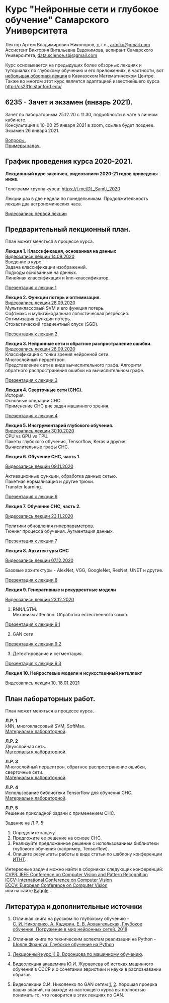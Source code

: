 # Курс "Нейронные сети и глубокое обучение" Самарского Университета  
Лектор Артем Владимирович Никоноров, д.т.н., artniko@gmail.com  
Ассистент Виктория Витальевна Евдокимова, аспирант Самарского Университета, data.science.sbj@gmail.com


Курс основывается на предыдущих более обзорных лекциях и туториалах по глубокому обучению и его приложениях, в частности, вот [небольшая обзорная лекция](https://youtu.be/Gpq1PFUee88) в Кавказском Математическом Центре. Также во многом этот курс является адаптацией известнейшего курса http://cs231n.stanford.edu/  

## 6235 - Зачет и экзамен (январь 2021).  

Зачет по лабораторным 25.12.20 с 11.30, подробности в чате в личном кабинете.  
Консультация в 10-00 25 января 2021 в zoom, ссылка будет позднее.  
Экзамен 26 января 2021.  

[Вопросы.](https://github.com/da0c/DL_Course_SamU/blob/master/Exams_2021/DL_Exam.pdf)   
[Примеры задач.](https://github.com/da0c/DL_Course_SamU/blob/master/Exams_2021/MidTerm.pdf)   

## График проведения курса 2020-2021.
**Лекционный курс закончен, видеозаписи 2020-21 годов приведены ниже.**  

Телеграмм группа курса:
https://t.me/DL_SamU_2020

Лекции раз в две недели по понедельникам.
Продолжительность лекции два астрономических часа.

[Видеозапись первой лекции](https://www.youtube.com/watch?v=BKG1wEATYOU)


## Предварительный лекционный план.

План может меняться в процессе курса.  

**Лекция 1. Классификация, основанная на данных**   
[Видеозапись лекции 14.09.2020](https://www.youtube.com/watch?v=BKG1wEATYOU)  
Введение в курс.  
Задача классификации изображений.  
Подходы основанные на данных.  
Линейная классификация и knn-классификатор.  
  
[Презентация к лекции 1](https://github.com/da0c/DL_Course_SamU/blob/master/lections/Lection_1_ImClass.pdf)  

**Лекция 2. Функции потерь и оптимизация.**  
[Видеозапись лекции 28.09.2020](https://www.youtube.com/watch?v=3uOIqTNclPA)  
Мультиклассовый SVM и его функция потерь.  
Софтмакс и мультимодальная логистическая регрессия.  
Оптимизация функции потерь.  
Стохастический градиентный спуск (SGD).  
  
[Презентация к лекции 2](https://github.com/da0c/DL_Course_SamU/blob/master/lections/Lection_1_SGD.pdf)  

**Лекция 3. Нейронные сети и обратное распространение ошибки.**  
[Видеозапись лекции 28.09.2020](https://www.youtube.com/watch?v=3uOIqTNclPA)  
Классификация с точки зрения нейронной сети.  
Многослойный перцептрон.  
Представление сети в виде вычислительного графа.
Алгоритм обратного распространения ошибки на вычислительном графе.  
  
[Презентация к лекции 3](https://github.com/da0c/DL_Course_SamU/blob/master/lections/Lection_1_BP.pdf)  

**Лекция 4. Сверточные сети (СНС).**  
История.  
Основные операции СНС.  
Применение СНС вне задач машинного зрения.  

[Презентация к лекции 4](https://github.com/da0c/DL_Course_SamU/blob/master/lections/Lecture_4_CNN1.pdf)

**Лекция 5. Инструментарий глубокого обучения.**  
[Видеозапись лекции 30.10.2020](https://www.youtube.com/watch?v=E0F11tV92sU&feature=youtu.be)  
CPU vs GPU vs TPU.  
Пакеты глубокого обучения, Tensorflow, Keras и другие.  
Вычислительные графы СНС.  



**Лекция 6. Обучение СНС, часть 1.**  

[Видеозапись лекции 09.11.2020](https://youtu.be/0pHAWXmDnIM)  

Активационные функции, обработка данных сетью.  
Пакетная нормализация и другие трюки.  
Transfer learning.

[Презентация к лекции 6](https://github.com/da0c/DL_Course_SamU/blob/master/lections/lecture_6_Training1.pdf)  

**Лекция 7. Обучение СНС, часть 2.**  

[Видеозапись лекции 23.11.2020](https://youtu.be/1ypE6fz5zXo)  

Политики обновления гиперпараметров.  
Тюнинг процесса обучения.
Аугментация данных.  

[Презентация к лекции 7](https://github.com/da0c/DL_Course_SamU/blob/master/lections/lecture_7_Training2.pdf)  

**Лекция 8. Архитектуры СНС**  

[Видеозапись лекции 07.12.2020](https://youtu.be/07AcZgtoipc)  

Базовые архитектуры - AlexNet, VGG, GoogleNet, ResNet, UNET и другие.  

[Презентация к лекции 8](https://github.com/da0c/DL_Course_SamU/blob/master/lections/lecture_8_Arch.pdf)  

**Лекция 9. Генеративные и рекуррентные модели**  

[Видеозапись лекции 23.12.2020](https://youtu.be/XWd6XYPVYdM)  

1. RNN/LSTM.  
Механизм attention.
Обработка естественного языка.

[Презентация к лекции 9.1](https://github.com/da0c/DL_Course_SamU/blob/master/lections/lecture_9_1.pdf)  

2. GAN сети.

[Презентация к лекции 9.2](https://github.com/da0c/DL_Course_SamU/blob/master/lections/lecture_9_2.pdf)  

3. Детектирование и сегментация.

[Презентация к лекции 9.3](https://github.com/da0c/DL_Course_SamU/blob/master/lections/lecture_9_3.pdf)  


**Лекция 10. Нейростевые модели и исуксственный интеллект**  

[Видеозапись лекции 10, 18.01.2021](https://youtu.be/409okL3L6CY)  


## План лабораторных работ.

План может меняться в процессе курса.  

**Л.Р. 1**  
kNN, многоклассовый SVM, SoftMax.  
[Материалы к лабораторной](https://github.com/da0c/DL_Course_SamU/blob/master/lab_1-2/assignment1.ipynb).

**Л.Р. 2**  
Двухслойная сеть.  
[Материалы к лабораторной](https://github.com/da0c/DL_Course_SamU/blob/master/lab_1-2/assignment2.ipynb).

**Л.Р. 3**  
Многослойный перцептрон, обратное распространение ошибки, сверточные сети.   
[Материалы к лабораторной](https://github.com/da0c/DL_Course_SamU/blob/master/lab_3/assignment3.ipynb).   

**Л.Р. 4**  
Использование библиотеки Tensorflow для обучения СНС.  
[Материалы к лабораторной](https://github.com/da0c/DL_Course_SamU/blob/master/lab_4/assignment4.ipynb).  

**Л.Р. 5**  
Решение прикладной задачи с применением СНС.

Задание на Л.Р. 5: 
1) Определите задачу.
2) Предложите ее решение на основе СНС.
3) Реализуйте предложенное решение с использованием библиотеки глубокого обучения (например, Tensorflow). 
4) Опишите результаты работы в виде статьи по шаблону конференции [ИТНТ](http://itnt-conf.org/index.php/materialy/shablony). 


Интересные задачи можно найти в сборниках следующих конференций:  
[CVPR: IEEE Conference on Computer Vision and Pattern Recognition](https://openaccess.thecvf.com/CVPR2019)  
[ICCV: International Conference on Computer Vision](https://openaccess.thecvf.com/ICCV2019)  
[ECCV: European Conference on Computer Vision](https://openaccess.thecvf.com/ECCV2018)  
или на сайте [Kaggle](https://www.kaggle.com/) . 



## Литература и дополнительные источнки  

1. Отличная книга на русском по глубокому обучению -  
[С. И. Николенко, А. Кадурин, Е. В. Архангельская, Глубокое обучение. Погружение в мир нейронных сетей. 2018](https://www.ozon.ru/context/detail/id/154415719/)  
2. Отличная книга по техническим аспектам реализации на Python -  
[Шолле Франсуа, Глубокое обучение на Python](https://www.ozon.ru/context/detail/id/145615583/)  

3. [Лекционный курс К.В. Воронцова по машинному обучению](http://www.machinelearning.ru/wiki/index.php?title=%D0%9C%D0%B0%D1%88%D0%B8%D0%BD%D0%BD%D0%BE%D0%B5_%D0%BE%D0%B1%D1%83%D1%87%D0%B5%D0%BD%D0%B8%D0%B5_%28%D0%BA%D1%83%D1%80%D1%81_%D0%BB%D0%B5%D0%BA%D1%86%D0%B8%D0%B9%2C_%D0%9A.%D0%92.%D0%92%D0%BE%D1%80%D0%BE%D0%BD%D1%86%D0%BE%D0%B2%29).
4. [Видеолекция академика Ю.И. Журавлева](https://www.youtube.com/watch?v=R3CMqrrIWOk) об истоках машинного обучения в СССР и о сочетании эвристики и науки в распознавании образов.  
5. Видеолекции С.И. Николенко по GAN сетям [1](https://www.youtube.com/watch?v=SlJgPIOlpiI), [2](https://www.youtube.com/watch?v=w38m5mTrG_M&t=1147s).
Хорошая проерка ваших знаний, на выходе из настоящего курса вы полностью понимать то, что говорится в этих лекциях по GAN.  





